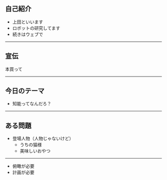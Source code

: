 ## 自己紹介

- 上田といいます
- ロボットの研究してます
- 続きはウェブで

---

## 宣伝

本買って

---

## 今日のテーマ

- 知能ってなんだろ？

---

## ある問題

- 登場人物（人物じゃないけど）
    - うちの猫様
    - 美味しいおやつ

---


- 俯瞰が必要
- 計画が必要